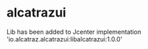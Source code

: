 # alcatrazui
Lib has been added to Jcenter
implementation 'io.alcatraz.alcatrazui:libalcatrazui:1.0.0'